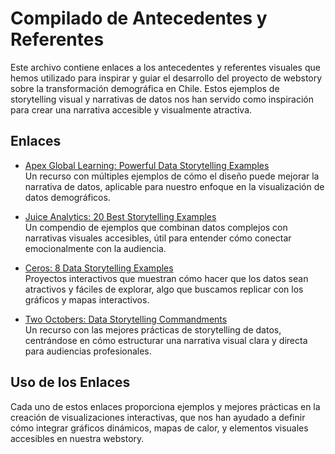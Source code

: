 # Compilado de Antecedentes y Referentes

Este archivo contiene enlaces a los antecedentes y referentes visuales que hemos utilizado para inspirar y guiar el desarrollo del proyecto de webstory sobre la transformación demográfica en Chile. Estos ejemplos de storytelling visual y narrativas de datos nos han servido como inspiración para crear una narrativa accesible y visualmente atractiva.

## Enlaces

- [Apex Global Learning: Powerful Data Storytelling Examples](https://www.apexgloballearning.com/blog/22-powerful-data-storytelling-examples/#nbsp8_Design_can_drive_impactful_storytelling)  
  Un recurso con múltiples ejemplos de cómo el diseño puede mejorar la narrativa de datos, aplicable para nuestro enfoque en la visualización de datos demográficos.

- [Juice Analytics: 20 Best Storytelling Examples](https://www.juiceanalytics.com)  
  Un compendio de ejemplos que combinan datos complejos con narrativas visuales accesibles, útil para entender cómo conectar emocionalmente con la audiencia.

- [Ceros: 8 Data Storytelling Examples](https://www.ceros.com)  
  Proyectos interactivos que muestran cómo hacer que los datos sean atractivos y fáciles de explorar, algo que buscamos replicar con los gráficos y mapas interactivos.

- [Two Octobers: Data Storytelling Commandments](https://twooctobers.com/blog/8-data-storytelling-concepts-with-examples)  
  Un recurso con las mejores prácticas de storytelling de datos, centrándose en cómo estructurar una narrativa visual clara y directa para audiencias profesionales.

## Uso de los Enlaces

Cada uno de estos enlaces proporciona ejemplos y mejores prácticas en la creación de visualizaciones interactivas, que nos han ayudado a definir cómo integrar gráficos dinámicos, mapas de calor, y elementos visuales accesibles en nuestra webstory.


